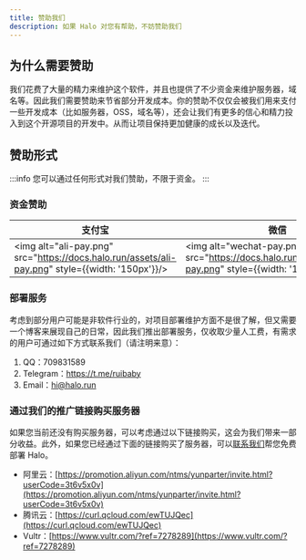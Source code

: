 ```yaml
---
title: 赞助我们
description: 如果 Halo 对您有帮助，不妨赞助我们
---
```


## 为什么需要赞助

我们花费了大量的精力来维护这个软件，并且也提供了不少资金来维护服务器，域名等。因此我们需要赞助来节省部分开发成本。你的赞助不仅仅会被我们用来支付一些开发成本（比如服务器，OSS，域名等），还会让我们有更多的信心和精力投入到这个开源项目的开发中。从而让项目保持更加健康的成长以及迭代。

## 赞助形式

:::info
您可以通过任何形式对我们赞助，不限于资金。
:::

### 资金赞助

| 支付宝 | 微信 |
| ------ | ---- |
|   <img alt="ali-pay.png" src="https://docs.halo.run/assets/ali-pay.png" style={{width: '150px'}}/>     |   <img alt="wechat-pay.png" src="https://docs.halo.run/assets/wechat-pay.png" style={{width: '150px'}}/>   |

### 部署服务

考虑到部分用户可能是非软件行业的，对项目部署维护方面不是很了解，但又需要一个博客来展现自己的日常，因此我们推出部署服务，仅收取少量人工费，有需求的用户可通过如下方式联系我们（请注明来意）：

1. QQ：709831589
2. Telegram：https://t.me/ruibaby
2. Email：[hi@halo.run](mailto:hi@halo.run)

### 通过我们的推广链接购买服务器

如果您当前还没有购买服务器，可以考虑通过以下链接购买，这会为我们带来一部分收益。此外，如果您已经通过下面的链接购买了服务器，可以[联系我们](mailto:hi@halo.run)帮您免费部署 Halo。

- 阿里云：[https://promotion.aliyun.com/ntms/yunparter/invite.html?userCode=3t6v5x0v](https://promotion.aliyun.com/ntms/yunparter/invite.html?userCode=3t6v5x0v)
- 腾讯云：[https://curl.qcloud.com/ewTUJQec](https://curl.qcloud.com/ewTUJQec)
- Vultr：[https://www.vultr.com/?ref=7278289](https://www.vultr.com/?ref=7278289)


